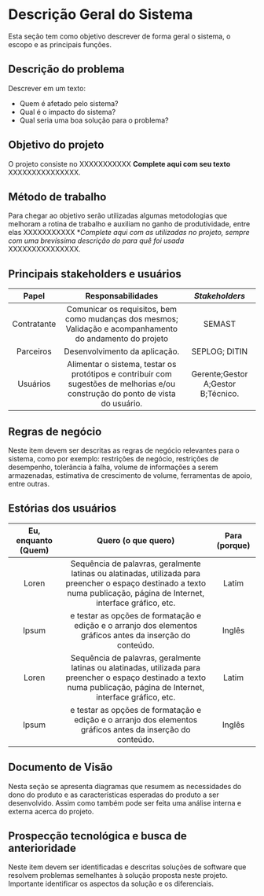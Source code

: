 # Descrição Geral do Sistema 

Esta seção tem como objetivo descrever de forma geral o sistema, o escopo e as principais funções. 

## Descrição do problema
Descrever em um texto:
- Quem é afetado pelo sistema?
- Qual é o impacto do sistema?
- Qual seria uma boa solução para o problema?



## Objetivo do projeto
O projeto consiste no XXXXXXXXXXX **Complete aqui com seu texto** XXXXXXXXXXXXXXX.

## Método de trabalho

Para chegar ao objetivo serão utilizadas algumas metodologias que melhoram a rotina de trabalho e auxiliam no ganho de produtividade, entre elas XXXXXXXXXXX **Complete aqui com as utilizadas no projeto, sempre com uma brevíssima descrição do para quê foi usada* XXXXXXXXXXXXXXX.

## Principais stakeholders e usuários

|Papel|Responsabilidades|*Stakeholders*|
|:-:|:-:|:-:|
|Contratante|Comunicar os requisitos, bem como mudanças dos mesmos; Validação e acompanhamento do andamento do projeto|SEMAST|
|Parceiros|Desenvolvimento da aplicação.|SEPLOG;  DITIN|
|Usuários|Alimentar o sistema, testar os protótipos e contribuir com sugestões de melhorias e/ou construção do ponto de vista do usuário.|Gerente;Gestor A;Gestor B;Técnico.|

## Regras de negócio

Neste item devem ser descritas as regras de negócio relevantes para o sistema, como por exemplo: restrições de negócio, restrições de desempenho, tolerância à falha, volume de informações a serem armazenadas, estimativa de crescimento de volume, ferramentas de apoio, entre outras.

## Estórias dos usuários

|Eu, enquanto (Quem) |Quero (o que quero) |Para (porque)|
|:--:|:--:|:--:|
|Loren|Sequência de palavras, geralmente latinas ou alatinadas, utilizada para preencher o espaço destinado a texto numa publicação, página de Internet, interface gráfico, etc. |Latim|
|Ipsum|e testar as opções de formatação e edição e o arranjo dos elementos gráficos antes da inserção do conteúdo.|Inglês|
|Loren|Sequência de palavras, geralmente latinas ou alatinadas, utilizada para preencher o espaço destinado a texto numa publicação, página de Internet, interface gráfico, etc. |Latim|
|Ipsum|e testar as opções de formatação e edição e o arranjo dos elementos gráficos antes da inserção do conteúdo.|Inglês|


## Documento de Visão 

Nesta seção se apresenta diagramas que resumem as necessidades do dono do produto e as características esperadas do produto a ser desenvolvido. Assim como também pode ser feita uma análise interna e externa acerca do projeto.


## Prospecção tecnológica e busca de anterioridade

Neste item devem ser identificadas e descritas soluções de software que resolvem problemas semelhantes à solução proposta neste projeto. Importante identificar os aspectos da solução e os diferenciais.